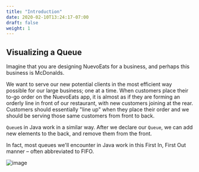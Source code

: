 ```yaml
---
title: "Introduction"
date: 2020-02-10T13:24:17-07:00
draft: false
weight: 1
--- 
```


## Visualizing a Queue

Imagine that you are designing NuevoEats for a business, and perhaps this business is McDonalds.

We want to serve our new potential clients in the most efficient way possible for our large business; one at a time. When customers place their to-go order on the NuevoEats app, it is almost as if they are forming an orderly line in front of our restaurant, with new customers joining at the rear. Customers should essentially "line up" when they place their order and we should be serving those same customers from front to back.

`Queue`s in Java work in a similar way. After we declare our `Queue`, we can add new elements to the back, and remove them from the front.

In fact, most queues we'll encounter in Java work in this First In, First Out manner – often abbreviated to FIFO.

![image](../img/queue.png)
